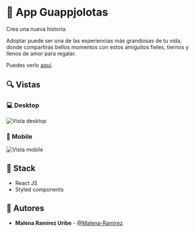 # 🌮 App Guappjolotas

Crea una nueva historia.

Adoptar puede ser una de las experiencias más grandiosas de tu vida, donde compartirás bellos momentos con estos amiguitos fieles, tiernos y llenos de amor para regalar.

Puedes verlo [aquí](https://guappjalotas.netlify.app/#/).

## 🔍 Vistas 

### 💻 Desktop

![Vista desktop](https://i.imgur.com/ZalZPIr.jpg)

### 📱 Mobile

![Vista mobile](https://i.imgur.com/p88L7yC.jpg)

## 📌 Stack

- React JS
- Styled components

## 🌟 Autores

- **Malena Ramírez Uribe** - [@Malena-Ramirez](https://github.com/Malena-Ramirez)
